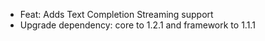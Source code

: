 <!-- The pattern we follow here is to keep the changelog for the latest version -->
<!-- Old changelogs are automatically attached to the GitHub releases -->

- Feat: Adds Text Completion Streaming support
- Upgrade dependency: core to 1.2.1 and framework to 1.1.1